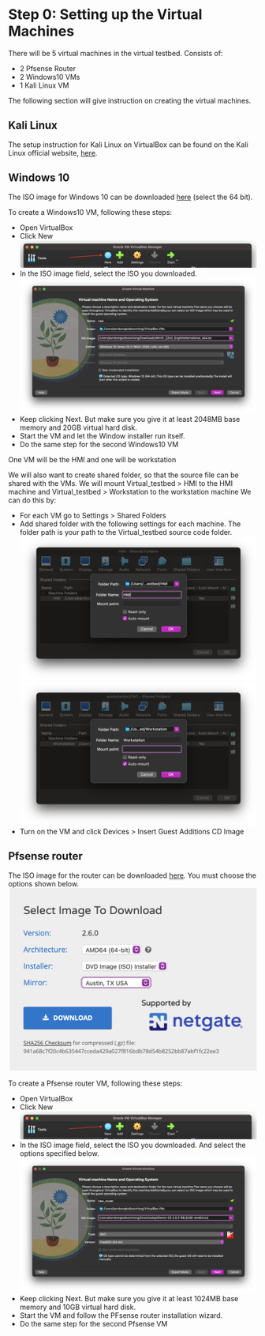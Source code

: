 # Step 0: Setting up the Virtual Machines

There will be 5 virtual machines in the virtual testbed. Consists of:
* 2 Pfsense Router
* 2 Windows10 VMs
* 1 Kali Linux VM

The following section will give instruction on creating the virtual machines.

## Kali Linux
The setup instruction for Kali Linux on VirtualBox can be found on the Kali Linux official website, [here](https://www.kali.org/docs/virtualization/install-virtualbox-guest-vm/).


## Windows 10
The ISO image for Windows 10 can be downloaded [here](https://www.microsoft.com/en-gb/software-download/windows10ISO) (select the 64 bit).

To create a Windows10 VM, following these steps:

* Open VirtualBox
* Click New ![](images/new.png)
* In the ISO image field, select the ISO you downloaded.![](images/windowiso.png)
* Keep clicking Next. But make sure you give it at least 2048MB base memory and 20GB virtual hard disk.
* Start the VM and let the Window installer run itself.
* Do the same step for the second Windows10 VM

One VM will be the HMI and one will be workstation

We will also want to create shared folder, so that the source file can be shared with the VMs.
We will mount Virtual_testbed > HMI to the HMI machine and Virtual_testbed > Workstation to the workstation machine
We can do this by:

* For each VM go to Settings > Shared Folders
* Add shared folder with the following settings for each machine. The folder path is your path to the Virtual_testbed source code folder. ![](images/hmimount.png) ![](images/workstationmount.png)
* Turn on the VM and click Devices > Insert Guest Additions CD Image

## Pfsense router
The ISO image for the router can be downloaded [here](https://www.pfsense.org/download/).
You must choose the options shown below.
![](images/pfsense_download.png)

To create a Pfsense router VM, following these steps:

* Open VirtualBox
* Click New ![](images/new.png)
* In the ISO image field, select the ISO you downloaded. And select the options specified below. ![](images/pfsenseiso.png)
* Keep clicking Next. But make sure you give it at least 1024MB base memory and 10GB virtual hard disk.
* Start the VM and follow the PFsense router installation wizard.
* Do the same step for the second Pfsense VM
